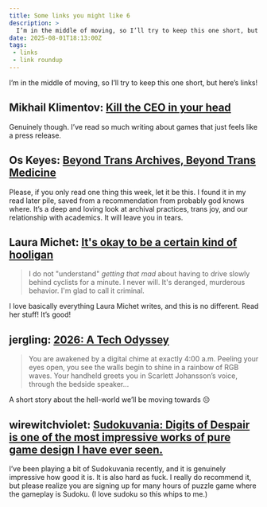```yaml
---
title: Some links you might like 6
description: >
  I’m in the middle of moving, so I’ll try to keep this one short, but here’s links!
date: 2025-08-01T18:13:00Z
tags:
 - links
 - link roundup
---
```


I’m in the middle of moving, so I’ll try to keep this one short, but here’s links!

## Mikhail Klimentov: [Kill the CEO in your head](https://www.readergrev.com/p/marathon-switch-2-very-serious-business-analysis)

Genuinely though. I’ve read so much writing about games that just feels like a press release.

## Os Keyes: [Beyond Trans Archives, Beyond Trans Medicine](https://logicmag.io/issue-21-medicine-and-the-body/beyond-trans-archives-beyond-trans-medicine/)

Please, if you only read one thing this week, let it be this. I found it in my read later pile, saved from a recommendation from probably god knows where. It’s a deep and loving look at archival practices, trans joy, and our relationship with academics. It will leave you in tears.

## Laura Michet: [It's okay to be a certain kind of hooligan](https://blog.lauramichet.com/its-okay-to-be-a-certain-type-of-hooligan/)

> I do not "understand" _getting that mad_ about having to drive slowly behind cyclists for a minute. I never will. It's deranged, murderous behavior. I'm glad to call it criminal.

I love basically everything Laura Michet writes, and this is no different. Read her stuff! It’s good!

## jergling: [2026: A Tech Odyssey](https://jergling.com/2025/01/21/2026-a-tech-odyssey/)

> You are awakened by a digital chime at exactly 4:00 a.m. Peeling your eyes open, you see the walls begin to shine in a rainbow of RGB waves. Your handheld greets you in Scarlett Johansson’s voice, through the bedside speaker…

A short story about the hell-world we’ll be moving towards 😔

## wirewitchviolet: [Sudokuvania: Digits of Despair is one of the most impressive works of pure game design I have ever seen.](https://www.tumblr.com/wirewitchviolet/780627633564254208/sudokuvania-digits-of-despair-is-one-of-the-most)

I’ve been playing a bit of Sudokuvania recently, and it is genuinely impressive how good it is. It is also hard as fuck. I really do recommend it, but please realize you are signing up for many hours of puzzle game where the gameplay is Sudoku. (I love sudoku so this whips to me.)
